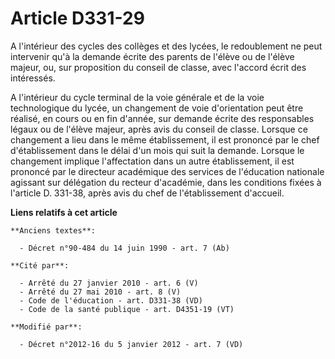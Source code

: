# Article D331-29

A l'intérieur des cycles des collèges et des lycées, le redoublement ne peut intervenir qu'à la demande écrite des parents de
l'élève ou de l'élève majeur, ou, sur proposition du conseil de classe, avec l'accord écrit des intéressés. 

A l'intérieur du cycle terminal de la voie générale et de la voie technologique du lycée, un changement de voie d'orientation
peut être réalisé, en cours ou en fin d'année, sur demande écrite des responsables légaux ou de l'élève majeur, après avis du
conseil de classe. Lorsque ce changement a lieu dans le même établissement, il est prononcé par le chef d'établissement dans
le délai d'un mois qui suit la demande. Lorsque le changement implique l'affectation dans un autre établissement, il est
prononcé par               le directeur académique des services de l'éducation nationale agissant sur délégation du recteur
d'académie, dans les conditions fixées à l'article D. 331-38, après avis du chef de l'établissement d'accueil.

**Liens relatifs à cet article**

	**Anciens textes**:

	  - Décret n°90-484 du 14 juin 1990 - art. 7 (Ab)

	**Cité par**:

	  - Arrêté du 27 janvier 2010 - art. 6 (V)
	  - Arrêté du 27 mai 2010 - art. 8 (V)
	  - Code de l'éducation - art. D331-38 (VD)
	  - Code de la santé publique - art. D4351-19 (VT)

	**Modifié par**:

	  - Décret n°2012-16 du 5 janvier 2012 - art. 7 (VD)
